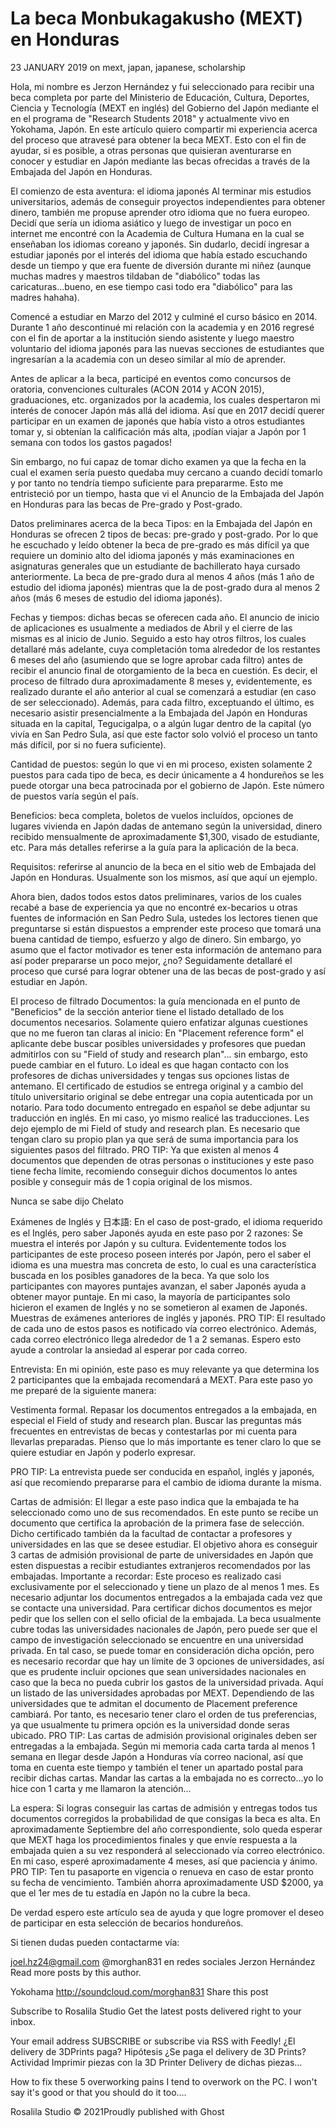 # La beca Monbukagakusho (MEXT) en Honduras


23 JANUARY 2019 on mext, japan, japanese, scholarship

Hola, mi nombre es Jerzon Hernández y fui seleccionado para recibir una beca completa por parte del Ministerio de Educación, Cultura, Deportes, Ciencia y Tecnología (MEXT en inglés) del Gobierno del Japón mediante el en el programa de "Research Students 2018" y actualmente vivo en Yokohama, Japón.
En este artículo quiero compartir mi experiencia acerca del proceso que atravesé para obtener la beca MEXT. Esto con el fin de ayudar, si es posible, a otras personas que quisieran aventurarse en conocer y estudiar en Japón mediante las becas ofrecidas a través de la Embajada del Japón en Honduras.

El comienzo de esta aventura: el idioma japonés
Al terminar mis estudios universitarios, además de conseguir proyectos independientes para obtener dinero, también me propuse aprender otro idioma que no fuera europeo. Decidí que sería un idioma asiático y luego de investigar un poco en internet me encontré con la Academia de Cultura Humana en la cual se enseñaban los idiomas coreano y japonés. Sin dudarlo, decidí ingresar a estudiar japonés por el interés del idioma que había estado escuchando desde un tiempo y que era fuente de diversión durante mi niñez (aunque muchas madres y maestros tildaban de "diabólico" todas las caricaturas...bueno, en ese tiempo casi todo era "diabólico" para las madres hahaha).

Comencé a estudiar en Marzo del 2012 y culminé el curso básico en 2014. Durante 1 año descontinué mi relación con la academia y en 2016 regresé con el fin de aportar a la institución siendo asistente y luego maestro voluntario del idioma japonés para las nuevas secciones de estudiantes que ingresarían a la academia con un deseo similar al mío de aprender.

Antes de aplicar a la beca, participé en eventos como concursos de oratoria, convenciones culturales (ACON 2014 y ACON 2015), graduaciones, etc. organizados por la academia, los cuales despertaron mi interés de conocer Japón más allá del idioma. Así que en 2017 decidí querer participar en un examen de japonés que había visto a otros estudiantes tomar y, si obtenían la calificación más alta, ¡podían viajar a Japón por 1 semana con todos los gastos pagados!

Sin embargo, no fui capaz de tomar dicho examen ya que la fecha en la cual el examen sería puesto quedaba muy cercano a cuando decidí tomarlo y por tanto no tendría tiempo suficiente para prepararme. Esto me entristeció por un tiempo, hasta que vi el Anuncio de la Embajada del Japón en Honduras para las becas de Pre-grado y Post-grado.

Datos preliminares acerca de la beca
Tipos: en la Embajada del Japón en Honduras se ofrecen 2 tipos de becas: pre-grado y post-grado. Por lo que he escuchado y leído obtener la beca de pre-grado es más difícil ya que requiere un dominio alto del idioma japonés y más examinaciones en asignaturas generales que un estudiante de bachillerato haya cursado anteriormente. La beca de pre-grado dura al menos 4 años (más 1 año de estudio del idioma japonés) mientras que la de post-grado dura al menos 2 años (más 6 meses de estudio del idioma japonés).

Fechas y tiempos: dichas becas se oferecen cada año. El anuncio de inicio de aplicaciones es usualmente a mediados de Abril y el cierre de las mismas es al inicio de Junio. Seguido a esto hay otros filtros, los cuales detallaré más adelante, cuya completación toma alrededor de los restantes 6 meses del año (asumiendo que se logre aprobar cada filtro) antes de recibir el anuncio final de otorgamiento de la beca en cuestión. Es decir, el proceso de filtrado dura aproximadamente 8 meses y, evidentemente, es realizado durante el año anterior al cual se comenzará a estudiar (en caso de ser seleccionado). Además, para cada filtro, exceptuando el último, es necesario asistir presencialmente a la Embajada del Japón en Honduras situada en la capital, Tegucigalpa, o a algún lugar dentro de la capital (yo vivía en San Pedro Sula, así que este factor solo volvió el proceso un tanto más difícil, por si no fuera suficiente).

Cantidad de puestos: según lo que vi en mi proceso, existen solamente 2 puestos para cada tipo de beca, es decir únicamente a 4 hondureños se les puede otorgar una beca patrocinada por el gobierno de Japón. Este número de puestos varía según el país.

Beneficios: beca completa, boletos de vuelos incluídos, opciones de lugares vivienda en Japón dadas de antemano según la universidad, dinero recibido mensualmente de aproximadamente $1,300, visado de estudiante, etc. Para más detalles referirse a la guía para la aplicación de la beca.

Requisitos: referirse al anuncio de la beca en el sitio web de Embajada del Japón en Honduras. Usualmente son los mismos, así que aquí un ejemplo.

Ahora bien, dados todos estos datos preliminares, varios de los cuales recabé a base de experiencia ya que no encontré ex-becarios u otras fuentes de información en San Pedro Sula, ustedes los lectores tienen que preguntarse si están dispuestos a emprender este proceso que tomará una buena cantidad de tiempo, esfuerzo y algo de dinero. Sin embargo, yo asumo que el factor motivador es tener esta información de antemano para así poder prepararse un poco mejor, ¿no?
Seguidamente detallaré el proceso que cursé para lograr obtener una de las becas de post-grado y así estudiar en Japón.

El proceso de filtrado
Documentos: la guía mencionada en el punto de "Beneficios" de la sección anterior tiene el listado detallado de los documentos necesarios. Solamente quiero enfatizar algunas cuestiones que no me fueron tan claras al inicio:
En "Placement reference form" el aplicante debe buscar posibles universidades y profesores que puedan admitirlos con su "Field of study and research plan"... sin embargo, esto puede cambiar en el futuro. Lo ideal es que hagan contacto con los profesores de dichas universidades y tengas sus opciones listas de antemano.
El certificado de estudios se entrega original y a cambio del título universitario original se debe entregar una copia autenticada por un notario. Para todo documento entregado en español se debe adjuntar su traducción en inglés. En mi caso, yo mismo realicé las traducciones.
Les dejo ejemplo de mi Field of study and research plan. Es necesario que tengan claro su propio plan ya que será de suma importancia para los siguientes pasos del filtrado.
PRO TIP: Ya que existen al menos 4 documentos que dependen de otras personas o instituciones y este paso tiene fecha límite, recomiendo conseguir dichos documentos lo antes posible y conseguir más de 1 copia original de los mismos.

Nunca se sabe dijo Chelato

Exámenes de Inglés y 日本語: En el caso de post-grado, el idioma requerido es el Inglés, pero saber Japonés ayuda en este paso por 2 razones:
Se muestra el interés por Japón y su cultura. Evidentemente todos los participantes de este proceso poseen interés por Japón, pero el saber el idioma es una muestra mas concreta de esto, lo cual es una característica buscada en los posibles ganadores de la beca.
Ya que solo los participantes con mayores puntajes avanzan, el saber Japonés ayuda a obtener mayor puntaje. En mi caso, la mayoría de participantes solo hicieron el examen de Inglés y no se sometieron al examen de Japonés.
Muestras de exámenes anteriores de inglés y japonés.
PRO TIP: El resultado de cada uno de estos pasos es notificado vía correo electrónico. Además, cada correo electrónico llega alrededor de 1 a 2 semanas. Espero esto ayude a controlar la ansiedad al esperar por cada correo.

Entrevista: En mi opinión, este paso es muy relevante ya que determina los 2 participantes que la embajada recomendará a MEXT. Para este paso yo me preparé de la siguiente manera:

Vestimenta formal.
Repasar los documentos entregados a la embajada, en especial el Field of study and research plan.
Buscar las preguntas más frecuentes en entrevistas de becas y contestarlas por mi cuenta para llevarlas preparadas.
Pienso que lo más importante es tener claro lo que se quiere estudiar en Japón y poderlo expresar.

PRO TIP: La entrevista puede ser conducida en español, inglés y japonés, así que recomiendo prepararse para el cambio de idioma durante la misma.

Cartas de admisión: El llegar a este paso indica que la embajada te ha seleccionado como uno de sus recomendados. En este punto se recibe un documento que certifica la aprobación de la primera fase de selección. Dicho certificado también da la facultad de contactar a profesores y universidades en las que se desee estudiar. El objetivo ahora es conseguir 3 cartas de admisión provisional de parte de universidades en Japón que esten dispuestas a recibir estudiantes extranjeros recomendados por las embajadas. Importante a recordar:
Este proceso es realizado casi exclusivamente por el seleccionado y tiene un plazo de al menos 1 mes.
Es necesario adjuntar los documentos entregados a la embajada cada vez que se contacte una universidad. Para certificar dichos documentos es mejor pedir que los sellen con el sello oficial de la embajada.
La beca usualmente cubre todas las universidades nacionales de Japón, pero puede ser que el campo de investigación seleccionado se encuentre en una universidad privada. En tal caso, se puede tomar en consideración dicha opción, pero es necesario recordar que hay un límite de 3 opciones de universidades, así que es prudente incluir opciones que sean universidades nacionales en caso que la beca no pueda cubrir los gastos de la universidad privada. Aquí un listado de las universidades aprobadas por MEXT.
Dependiendo de las universidades que te admitan el documento de Placement preference cambiará. Por tanto, es necesario tener claro el orden de tus preferencias, ya que usualmente tu primera opción es la universidad donde seras ubicado.
PRO TIP: Las cartas de admisión provisional originales deben ser entregadas a la embajada. Según mi memoria cada carta tarda al menos 1 semana en llegar desde Japón a Honduras vía correo nacional, así que toma en cuenta este tiempo y también el tener un apartado postal para recibir dichas cartas. Mandar las cartas a la embajada no es correcto...yo lo hice con 1 carta y me llamaron la atención...

La espera: Si logras conseguir las cartas de admisión y entregas todos tus documentos corregidos la probabilidad de que consigas la beca es alta. En aproximadamente Septiembre del año correspondiente, solo queda esperar que MEXT haga los procedimientos finales y que envíe respuesta a la embajada quien a su vez responderá al seleccionado vía correo electrónico. En mi caso, esperé aproximadamente 4 meses, así que paciencia y ánimo.
PRO TIP: Ten tu pasaporte en vigencia o renueva en caso de estar pronto su fecha de vencimiento. También ahorra aproximadamente USD $2000, ya que el 1er mes de tu estadía en Japón no la cubre la beca.

De verdad espero este artículo sea de ayuda y que logre promover el deseo de participar en esta selección de becarios hondureños.

Si tienen dudas pueden contactarme vía:

joel.hz24@gmail.com
@morghan831 en redes sociales
Jerzon Hernández
Read more posts by this author.

Yokohama http://soundcloud.com/morghan831
Share this post
  
Subscribe to Rosalila Studio
Get the latest posts delivered right to your inbox.

Your email address
SUBSCRIBE
or subscribe via RSS with Feedly!
¿El delivery de 3DPrints paga?
Hipótesis ¿Se paga el delivery de 3D Prints? Actividad Imprimir piezas con la 3D Printer Delivery de dichas piezas…

How to fix these 5 overworking pains
I tend to overwork on the PC. I won't say it's good or that you should do it too.…

Rosalila Studio © 2021Proudly published with Ghost
